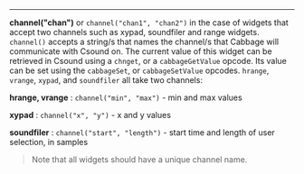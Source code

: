 <a name="channel"><h3 style="padding-top: 40px; margin-top: 40px;"></h3></a>
_____________________________
**channel("chan")** or `channel("chan1", "chan2")` in the case of widgets that accept two channels such as xypad, soundfiler and range widgets. `channel()` accepts a string/s that names the channel/s that Cabbage will communicate with Csound on. The current value of this widget can be retrieved in Csound using a `chnget`, or a `cabbageGetValue` opcode. Its value can be set using the `cabbageSet`, or `cabbageSetValue` opcodes. `hrange`, `vrange`, `xypad`, and `soundfiler` all take two channels:<br>

<b>hrange, vrange</b> : `channel("min", "max")` - min and max values

<b>xypad</b> : `channel("x", "y")` - x and y values

<b>soundfiler</b> : `channel("start", "length")` - start time and length of user selection, in samples

> Note that all widgets should have a unique channel name. 

